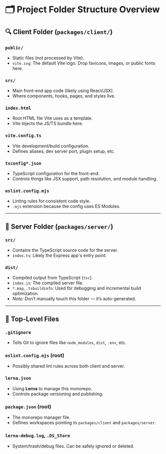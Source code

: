 # 🗂️ Project Folder Structure Overview

## 🔍 Client Folder (`packages/client/`)

### `public/`
- Static files (not processed by Vite).
- `vite.svg`: The default Vite logo. Drop favicons, images, or public fonts here.

### `src/`
- Main front-end app code (likely using React/JSX).
- Where components, hooks, pages, and styles live.

### `index.html`
- Root HTML file Vite uses as a template.
- Vite injects the JS/TS bundle here.

### `vite.config.ts`
- Vite development/build configuration.
- Defines aliases, dev server port, plugin setup, etc.

### `tsconfig*.json`
- TypeScript configuration for the front-end.
- Controls things like JSX support, path resolution, and module handling.

### `eslint.config.mjs`
- Linting rules for consistent code style.
- `.mjs` extension because the config uses ES Modules.

---

## 🧠 Server Folder (`packages/server/`)

### `src/`
- Contains the TypeScript source code for the server.
- `index.ts`: Likely the Express app's entry point.

### `dist/`
- Compiled output from TypeScript (`tsc`).
- `index.js`: The compiled server file.
- `*.map`, `.tsbuildinfo`: Used for debugging and incremental build optimization.
- *Note:* Don’t manually touch this folder — it’s auto-generated.

---

## 🧾 Top-Level Files

### `.gitignore`
- Tells Git to ignore files like `node_modules`, `dist`, `.env`, etc.

### `eslint.config.mjs` (root)
- Possibly shared lint rules across both client and server.

### `lerna.json`
- Using **Lerna** to manage this monorepo.
- Controls package versioning and publishing.

### `package.json` (root)
- The monorepo manager file.
- Defines workspaces pointing to `packages/client` and `packages/server`.

### `lerna-debug.log`, `.DS_Store`
- System/trash/debug files. Can be safely ignored or deleted.
